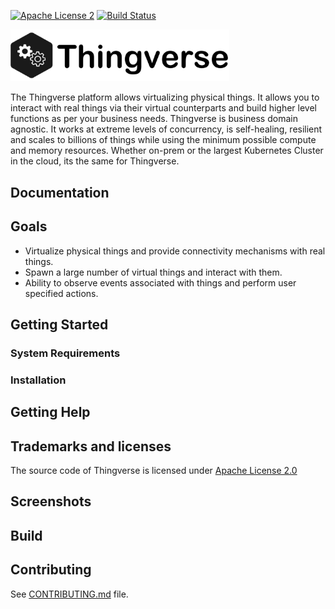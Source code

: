 [![Apache License 2](https://img.shields.io/badge/license-ASF2-blue.svg)](https://www.apache.org/licenses/LICENSE-2.0.txt)
[![Build Status](https://travis-ci.org/arunkpatra/thingverse.svg?branch=master)](https://travis-ci.org/arunkpatra/thingverse)

<img src="thingverse.png" width="350px" alt="Thingverse Logo" />

The Thingverse platform allows virtualizing physical things. It allows you 
to interact with real things via their virtual counterparts and build higher
level functions as per your business needs. Thingverse is business domain agnostic. 
It works at extreme levels of concurrency, is self-healing, resilient and scales to
billions of things while using the minimum possible compute and memory resources. Whether on-prem or the largest
Kubernetes Cluster in the cloud, its the same for Thingverse.

## Documentation

## Goals

*  Virtualize physical things and provide connectivity mechanisms with real
   things.
*  Spawn a large number of virtual things and interact with them.
*  Ability to observe events associated with things and perform user specified
   actions.

## Getting Started

### System Requirements

### Installation

## Getting Help

## Trademarks and licenses
The source code of Thingverse is licensed under [Apache License 2.0](https://www.apache.org/licenses/LICENSE-2.0)

## Screenshots

## Build

## Contributing
See [CONTRIBUTING.md](CONTRIBUTING.md) file.
